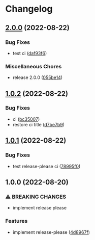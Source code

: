 # Changelog

## [2.0.0](https://github.com/HelloJunWei/react-practice/compare/v1.0.2...v2.0.0) (2022-08-22)


### Bug Fixes

* test ci ([daf93f6](https://github.com/HelloJunWei/react-practice/commit/daf93f64b79a250914981d2131c53dcfe38a6367))


### Miscellaneous Chores

* release 2.0.0 ([055be14](https://github.com/HelloJunWei/react-practice/commit/055be14bb38381718df8b117d17a0b6b62eb944f))

## [1.0.2](https://github.com/HelloJunWei/react-practice/compare/v1.0.1...v1.0.2) (2022-08-22)


### Bug Fixes

* ci ([bc35007](https://github.com/HelloJunWei/react-practice/commit/bc350072b73cc4b3c137e21a6fd2f32a52ce86b5))
* restore ci title ([d7be7b9](https://github.com/HelloJunWei/react-practice/commit/d7be7b97b2f93a7912445fd9a230bba2667d10af))

## [1.0.1](https://github.com/HelloJunWei/react-practice/compare/v1.0.0...v1.0.1) (2022-08-22)


### Bug Fixes

* test release-please ci ([78995f0](https://github.com/HelloJunWei/react-practice/commit/78995f0b815a07bf4baf123c7a652d1bc2590d6d))

## 1.0.0 (2022-08-20)


### ⚠ BREAKING CHANGES

* implement release please

### Features

* implement release-please ([4d8967f](https://github.com/HelloJunWei/react-practice/commit/4d8967f3b8369c39f0f811c6912418e5150215ce))
